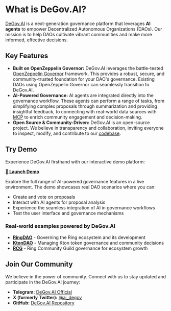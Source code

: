 # What is DeGov.AI?

[DeGov.AI](https://degov.ai/) is a next-generation governance platform that leverages **AI agents** to empower Decentralized Autonomous Organizations (DAOs). Our mission is to help DAOs cultivate vibrant communities and make more informed, effective decisions.

## Key Features

*   **Built on OpenZeppelin Governor:** DeGov.AI leverages the battle-tested [OpenZeppelin Governor](https://docs.openzeppelin.com/contracts/5.x/governance) framework. This provides a robust, secure, and community-trusted foundation for your DAO's governance. Existing DAOs using OpenZeppelin Governor can seamlessly transition to DeGov.AI.
*   **AI-Powered Governance:** AI agents are integrated directly into the governance workflow. These agents can perform a range of tasks, from simplifying complex proposals through summarization and providing insightful feedback, to connecting with real-world data sources with [MCP](https://modelcontextprotocol.io/) to enrich community engagement and decision-making.
*   **Open Source & Community-Driven:** DeGov.AI is an open-source project. We believe in transparency and collaboration, inviting everyone to inspect, modify, and contribute to our [codebase](https://github.com/ringecosystem/degov).

## Try Demo

Experience DeGov.AI firsthand with our interactive demo platform:

**[🚀 Launch Demo](https://demo.degov.ai/)**

Explore the full range of AI-powered governance features in a live environment. The demo showcases real DAO scenarios where you can:

- Create and vote on proposals
- Interact with AI agents for proposal analysis
- Experience the seamless integration of AI in governance workflows
- Test the user interface and governance mechanisms

### Real-world examples powered by DeGov.AI

- **[RingDAO](https://gov.ringdao.com)** - Governing the Ring ecosystem and its development
- **[KtonDAO](https://gov.ktondao.xyz)** - Managing Kton token governance and community decisions  
- **[RCG](https://guild-gov.ringdao.com)** - Ring Community Guild governance for ecosystem growth


## Join Our Community

We believe in the power of community. Connect with us to stay updated and participate in the DeGov.AI journey:

*   **Telegram:** [DeGov.AI Official](https://t.me/DeGov_AI)
*   **X (formerly Twitter):** [@ai_degov](https://x.com/ai_degov)
*   **GitHub:** [DeGov.AI Repository](https://github.com/ringecosystem/degov)

